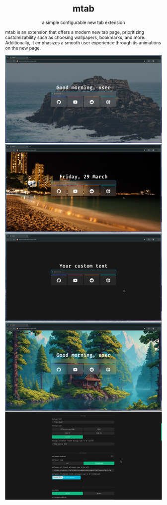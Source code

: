 <div align="center">

# mtab

a simple configurable new tab extension

</div>

mtab is an extension that offers a modern new tab page, prioritizing customizability such as choosing wallpapers, bookmarks, and more. Additionally, it emphasizes a smooth user experience through its animations on the new page.

![demo-1](./assets/demo-1.png)
![demo-2](./assets/demo-2.png)
![demo-3](./assets/demo-3.png)
![demo-4](./assets/demo-4.png)
![demo-5](./assets/demo-5.png)
